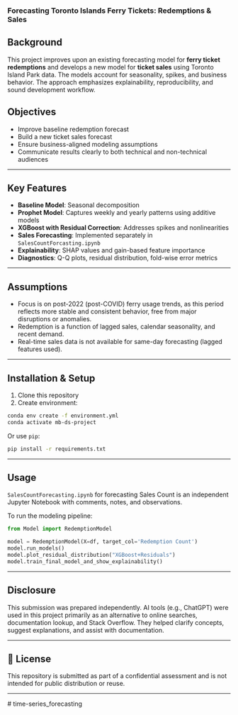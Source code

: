 
### Forecasting Toronto Islands Ferry Tickets: Redemptions & Sales

## Background

This project improves upon an existing forecasting model for **ferry ticket redemptions** and develops a new model for **ticket sales** using Toronto Island Park data. The models account for seasonality, spikes, and business behavior. The approach emphasizes explainability, reproducibility, and sound development workflow.


## Objectives

- Improve baseline redemption forecast
- Build a new ticket sales forecast
- Ensure business-aligned modeling assumptions
- Communicate results clearly to both technical and non-technical audiences

---

## Key Features

- **Baseline Model**: Seasonal decomposition
- **Prophet Model**: Captures weekly and yearly patterns using additive models
- **XGBoost with Residual Correction**: Addresses spikes and nonlinearities
- **Sales Forecasting**: Implemented separately in `SalesCountForcasting.ipynb`
- **Explainability**: SHAP values and gain-based feature importance
- **Diagnostics**: Q-Q plots, residual distribution, fold-wise error metrics

---

## Assumptions

- Focus is on post-2022 (post-COVID) ferry usage trends, as this period reflects more stable and consistent behavior, free from major disruptions or anomalies.
- Redemption is a function of lagged sales, calendar seasonality, and recent demand.
- Real-time sales data is not available for same-day forecasting (lagged features used).

---

## Installation & Setup

1. Clone this repository
2. Create environment:

```bash
conda env create -f environment.yml
conda activate mb-ds-project
```

Or use `pip`:

```bash
pip install -r requirements.txt
```

---

## Usage

`SalesCountForecasting.ipynb` for forecasting Sales Count is an independent Jupyter Notebook with comments, notes, and observations.

To run the modeling pipeline:
```python
from Model import RedemptionModel

model = RedemptionModel(X=df, target_col='Redemption Count')
model.run_models()
model.plot_residual_distribution("XGBoost+Residuals")
model.train_final_model_and_show_explainability()
```

---

## Disclosure

This submission was prepared independently. AI tools (e.g., ChatGPT) were used in this project primarily as an alternative to online searches, documentation lookup, and Stack Overflow. They helped clarify concepts, suggest explanations, and assist with documentation.

---

## 📜 License

This repository is submitted as part of a confidential assessment and is not intended for public distribution or reuse.

---
#   t i m e - s e r i e s _ f o r e c a s t i n g 
 
 

